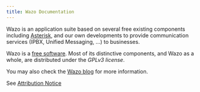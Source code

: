 ```yaml
---
title: Wazo Documentation
---
```


Wazo is an application suite based on several free existing components including
[Asterisk](http://www.asterisk.org/), and our own developments to provide communication services
(IPBX, Unified Messaging, ...) to businesses.

Wazo is a [free software](http://www.gnu.org/philosophy/free-sw.html). Most of its distinctive
components, and Wazo as a whole, are distributed under the _GPLv3 license_.

You may also check the [Wazo blog](/blog) for more information.

See [Attribution Notice](/uc-doc/attribution/)
